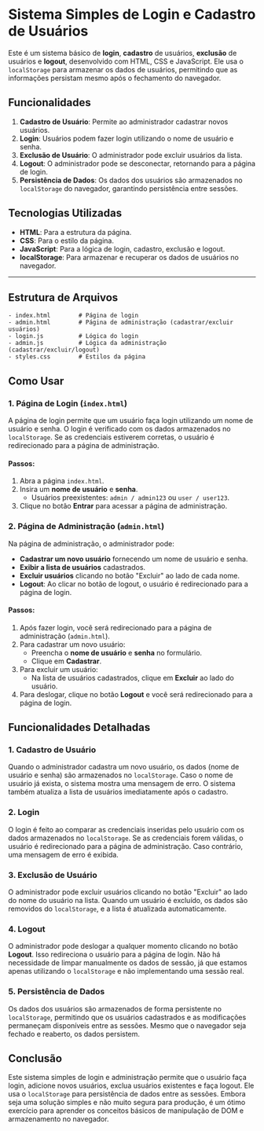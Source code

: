 # Sistema Simples de Login e Cadastro de Usuários

Este é um sistema básico de **login**, **cadastro** de usuários, **exclusão** de usuários e **logout**, desenvolvido com HTML, CSS e JavaScript. Ele usa o `localStorage` para armazenar os dados de usuários, permitindo que as informações persistam mesmo após o fechamento do navegador.

## Funcionalidades

1. **Cadastro de Usuário**: Permite ao administrador cadastrar novos usuários.
2. **Login**: Usuários podem fazer login utilizando o nome de usuário e senha.
3. **Exclusão de Usuário**: O administrador pode excluir usuários da lista.
4. **Logout**: O administrador pode se desconectar, retornando para a página de login.
5. **Persistência de Dados**: Os dados dos usuários são armazenados no `localStorage` do navegador, garantindo persistência entre sessões.

## Tecnologias Utilizadas

- **HTML**: Para a estrutura da página.
- **CSS**: Para o estilo da página.
- **JavaScript**: Para a lógica de login, cadastro, exclusão e logout.
- **localStorage**: Para armazenar e recuperar os dados de usuários no navegador.

---

## Estrutura de Arquivos

```plaintext
- index.html        # Página de login
- admin.html        # Página de administração (cadastrar/excluir usuários)
- login.js          # Lógica do login
- admin.js          # Lógica da administração (cadastrar/excluir/logout)
- styles.css        # Estilos da página
```

## Como Usar

### 1. Página de Login (`index.html`)

A página de login permite que um usuário faça login utilizando um nome de usuário e senha. O login é verificado com os dados armazenados no `localStorage`. Se as credenciais estiverem corretas, o usuário é redirecionado para a página de administração.

#### Passos:
1. Abra a página `index.html`.
2. Insira um **nome de usuário** e **senha**.
   - Usuários preexistentes: `admin / admin123` ou `user / user123`.
3. Clique no botão **Entrar** para acessar a página de administração.

### 2. Página de Administração (`admin.html`)

Na página de administração, o administrador pode:

- **Cadastrar um novo usuário** fornecendo um nome de usuário e senha.
- **Exibir a lista de usuários** cadastrados.
- **Excluir usuários** clicando no botão "Excluir" ao lado de cada nome.
- **Logout**: Ao clicar no botão de logout, o usuário é redirecionado para a página de login.

#### Passos:
1. Após fazer login, você será redirecionado para a página de administração (`admin.html`).
2. Para cadastrar um novo usuário:
   - Preencha o **nome de usuário** e **senha** no formulário.
   - Clique em **Cadastrar**.
3. Para excluir um usuário:
   - Na lista de usuários cadastrados, clique em **Excluir** ao lado do usuário.
4. Para deslogar, clique no botão **Logout** e você será redirecionado para a página de login.

## Funcionalidades Detalhadas

### 1. Cadastro de Usuário

Quando o administrador cadastra um novo usuário, os dados (nome de usuário e senha) são armazenados no `localStorage`. Caso o nome de usuário já exista, o sistema mostra uma mensagem de erro. O sistema também atualiza a lista de usuários imediatamente após o cadastro.

### 2. Login

O login é feito ao comparar as credenciais inseridas pelo usuário com os dados armazenados no `localStorage`. Se as credenciais forem válidas, o usuário é redirecionado para a página de administração. Caso contrário, uma mensagem de erro é exibida.

### 3. Exclusão de Usuário

O administrador pode excluir usuários clicando no botão "Excluir" ao lado do nome do usuário na lista. Quando um usuário é excluído, os dados são removidos do `localStorage`, e a lista é atualizada automaticamente.

### 4. Logout

O administrador pode deslogar a qualquer momento clicando no botão **Logout**. Isso redireciona o usuário para a página de login. Não há necessidade de limpar manualmente os dados de sessão, já que estamos apenas utilizando o `localStorage` e não implementando uma sessão real.

### 5. Persistência de Dados

Os dados dos usuários são armazenados de forma persistente no `localStorage`, permitindo que os usuários cadastrados e as modificações permaneçam disponíveis entre as sessões. Mesmo que o navegador seja fechado e reaberto, os dados persistem.

## Conclusão

Este sistema simples de login e administração permite que o usuário faça login, adicione novos usuários, exclua usuários existentes e faça logout. Ele usa o `localStorage` para persistência de dados entre as sessões. Embora seja uma solução simples e não muito segura para produção, é um ótimo exercício para aprender os conceitos básicos de manipulação de DOM e armazenamento no navegador.






